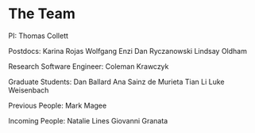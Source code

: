 # The Team

PI: Thomas Collett

Postdocs:
Karina Rojas
Wolfgang Enzi
Dan Ryczanowski
Lindsay Oldham


Research Software Engineer:
Coleman Krawczyk

Graduate Students:
Dan Ballard
Ana Sainz de Murieta
Tian Li
Luke Weisenbach


Previous People:
Mark Magee

Incoming People:
Natalie Lines
Giovanni Granata
